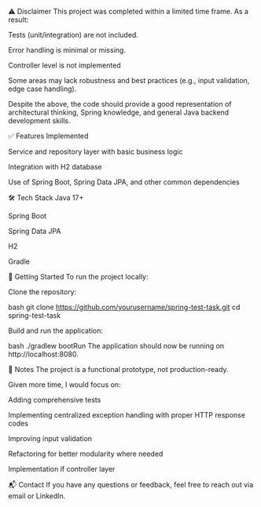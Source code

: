 ⚠️ Disclaimer
This project was completed within a limited time frame. As a result:

Tests (unit/integration) are not included.

Error handling is minimal or missing.

Controller level is not implemented

Some areas may lack robustness and best practices (e.g., input validation, edge case handling).

Despite the above, the code should provide a good representation of architectural thinking, Spring knowledge, and general Java backend development skills.

✅ Features Implemented

Service and repository layer with basic business logic

Integration with H2 database

Use of Spring Boot, Spring Data JPA, and other common dependencies

🛠️ Tech Stack
Java 17+

Spring Boot

Spring Data JPA

H2

Gradle

🚀 Getting Started
To run the project locally:

Clone the repository:

bash
git clone https://github.com/yourusername/spring-test-task.git
cd spring-test-task

Build and run the application:

bash
./gradlew bootRun
The application should now be running on http://localhost:8080.

📌 Notes
The project is a functional prototype, not production-ready.

Given more time, I would focus on:

Adding comprehensive tests

Implementing centralized exception handling with proper HTTP response codes

Improving input validation

Refactoring for better modularity where needed

Implementation if controller layer

📬 Contact
If you have any questions or feedback, feel free to reach out via email or LinkedIn.
